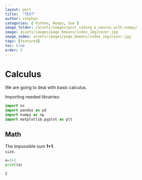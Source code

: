 ```yaml
---
layout: post
title:  "TEST"
author: stéphan
categories: [ Python, Numpy, Sum ]
image_folder: /assets/images/post_coding_a_neuron_with_numpy/
image: assets/images/page_Kmeans/index_img/cover.jpg
image_index: assets/images/page_Kmeans/index_img/cover.jpg
tags: [featured]
toc: true
order: 5
---
```



# Calculus

We are going to deal with basic calculus.

Importing needed librairies:

```python
import os
import pandas as pd
import numpy as np
import matplotlib.pyplot as plt
```

## Math

The impossible sum **1+1**.<br>
`size`.

```python
a=1+1
print(a)
```

    2
